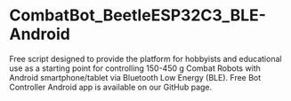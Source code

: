 # CombatBot_BeetleESP32C3_BLE-Android
Free script designed to provide the platform for hobbyists and educational use as a starting point for   controlling 150-450 g Combat Robots with Android smartphone/tablet via Bluetooth Low Energy (BLE).      Free Bot Controller Android app is available on our GitHub page.
